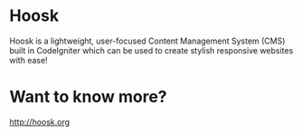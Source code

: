 # Hoosk
Hoosk is a lightweight, user-focused Content Management System (CMS) built in CodeIgniter which can be used to create stylish responsive websites with ease!

# Want to know more?
http://hoosk.org
